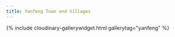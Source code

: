 ```yaml
---
title: Yanfeng Town and Villages
---
```


{% include cloudinary-gallerywidget.html gallerytag="yanfeng" %}